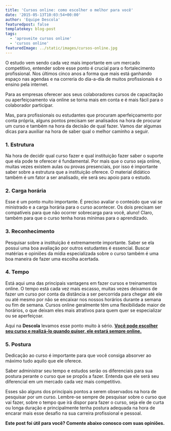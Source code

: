```yaml
---
title: 'Cursos online: como escolher o melhor para você'
date: '2015-05-13T10:03:54+00:00'
author: 'Equipe Descola'
featuredpost: false
templatekey: blog-post
tags:
  - 'aproveite cursos online'
  - 'cursos online'
featuredImage: ../static/images/cursos-online.jpg
---
```


O estudo vem sendo cada vez mais importante em um mercado competitivo, entender sobre esse ponto é crucial para o fortalecimento profissional.
Nos últimos cinco anos a forma que mais está ganhando espaço nas agendas e na correria do dia-a-dia de muitos profissionais é o ensino pela internet.

Para as empresas oferecer aos seus colaboradores cursos de capacitação ou aperfeiçoamento via online se torna mais em conta e é mais fácil para o colaborador participar.

Mas, para profissionais ou estudantes que procuram aperfeiçoamento por conta própria, alguns pontos precisam ser analisados na hora de procurar um curso e também na hora da decisão de qual fazer. Vamos dar algumas dicas para auxiliar na hora de saber qual o melhor caminho a seguir.

### 1. Estrutura

Na hora de decidir qual curso fazer e qual instituição fazer saber o suporte que ela pode te oferecer é fundamental. Por mais que o curso seja online, muitas vezes existem aulas ou provas presenciais, por isso é importante saber sobre a estrutura que a instituição oferece. O material didático também é um fator a ser analisado, ele será seu apoio para o estudo.

### 2. Carga horária

Esse é um ponto muito importante. É preciso avaliar o conteúdo que vai se ministrado e a carga horária para o curso acontecer. Os dois precisam ser compatíveis para que não ocorrer sobrecarga para você, aluno! Claro, também para que o curso tenha horas mínimas para o aprendizado.

### 3. Reconhecimento

Pesquisar sobre a instituição é extremamente importante. Saber se ela possui uma boa avaliação por outros estudantes é essencial. Buscar matérias e opiniões da mídia especializada sobre o curso também é uma boa maneira de fazer uma escolha acertada.

### 4. Tempo

Está aqui uma das principais vantagens em fazer cursos e treinamentos online. O tempo está cada vez mais escasso, muitas vezes deixamos de fazer um curso por conta da distância a ser percorrida para chegar até ele ou até mesmo por não se encaixar nos nossos horários durante a semana ou fim de semana. Cursos online geralmente têm uma flexibilidade maior de horários, o que deixam eles mais atrativos para quem quer se especializar ou se aperfeiçoar.

Aqui na **Descola** levamos esse ponto muito à sério. <span style="text-decoration: underline;">[**Você pode escolher seu curso e realizá-lo quando quiser, ele estará sempre online.**](http://descola.org/cursos)</span>

### 5. Postura

Dedicação ao curso é importante para que você consiga absorver ao máximo tudo aquilo que ele oferece.

Saber administrar seu tempo e estudos serão os diferenciais para sua postura perante o curso que se propôs a fazer. Entenda que ele será seu diferencial em um mercado cada vez mais competitivo.

Esses são alguns dos principais pontos a serem observados na hora de pesquisar por um curso. Lembre-se sempre de pesquisar sobre o curso que vai fazer, sobre o tempo que irá dispor para fazer o curso, seja ele de curta ou longa duração e principalmente tenha postura adequada na hora de encarar mais esse desafio na sua carreira profissional e pessoal.

**Este post foi útil para você? Comente abaixo conosco com suas opiniões.**

